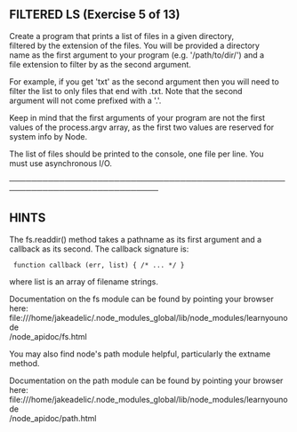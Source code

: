  ## FILTERED LS (Exercise 5 of 13)  
   
  Create a program that prints a list of files in a given directory,  
  filtered by the extension of the files. You will be provided a directory  
  name as the first argument to your program (e.g. '/path/to/dir/') and a  
  file extension to filter by as the second argument.  
   
  For example, if you get 'txt' as the second argument then you will need to  
  filter the list to only files that end with .txt. Note that the second  
  argument will not come prefixed with a '.'.  
   
  Keep in mind that the first arguments of your program are not the first  
  values of the process.argv array, as the first two values are reserved for  
  system info by Node.  
   
  The list of files should be printed to the console, one file per line. You  
  must use asynchronous I/O.  
   
 ─────────────────────────────────────────────────────────────────────────────  
   
 ## HINTS  
   
  The fs.readdir() method takes a pathname as its first argument and a  
  callback as its second. The callback signature is:  
   
     function callback (err, list) { /* ... */ }  
   
  where list is an array of filename strings.  
   
  Documentation on the fs module can be found by pointing your browser here:  
  file:///home/jakeadelic/.node_modules_global/lib/node_modules/learnyounode  
  /node_apidoc/fs.html  
   
  You may also find node's path module helpful, particularly the extname  
  method.  
   
  Documentation on the path module can be found by pointing your browser  
  here:  
  file:///home/jakeadelic/.node_modules_global/lib/node_modules/learnyounode  
  /node_apidoc/path.html  
